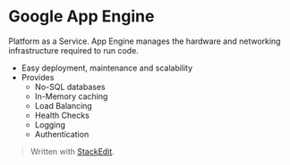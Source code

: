 
# Google App Engine

Platform as a Service.
App Engine manages the hardware and networking infrastructure required to run code.
- Easy deployment, maintenance and scalability
- Provides
	- No-SQL databases
	- In-Memory caching
	- Load Balancing
	- Health Checks
	- Logging
	- Authentication


> Written with [StackEdit](https://stackedit.io/).
<!--stackedit_data:
eyJoaXN0b3J5IjpbLTEyMDU1OTAwNTcsNjkxMTU4MzJdfQ==
-->